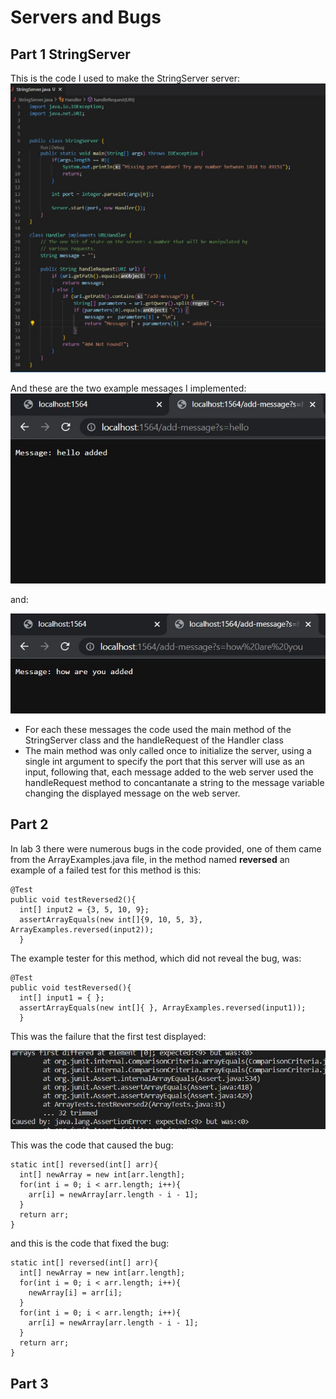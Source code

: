 # Servers and Bugs

## Part 1 StringServer

This is the code I used to make the StringServer server:
![Image](StringServerCode.JPG)

And these are the two example messages I implemented:
![Image](StringServerM1.JPG)

and:

![Image](StringServerM2.JPG)

* For each these messages the code used the main method of the StringServer class and the handleRequest of the Handler class
* The main method was only called once to initialize the server, using a single int argument to specify the port that this server will use as an input, following that, each message added to the web server used the handleRequest method to concantanate a string to the message variable changing the displayed message on the web server.


## Part 2

In lab 3 there were numerous bugs in the code provided, one of them came from the ArrayExamples.java file, in the method named **reversed** an example of a failed test for this method is this:

```
@Test
public void testReversed2(){
  int[] input2 = {3, 5, 10, 9};
  assertArrayEquals(new int[]{9, 10, 5, 3}, ArrayExamples.reversed(input2));
  }
```
The example tester for this method, which did not reveal the bug, was:
```
@Test
public void testReversed(){
  int[] input1 = { };
  assertArrayEquals(new int[]{ }, ArrayExamples.reversed(input1));
  }
```
This was the failure that the first test displayed:

![Image](BuggedReversedOutput.JPG)

This was the code that caused the bug:
```
static int[] reversed(int[] arr){
  int[] newArray = new int[arr.length];
  for(int i = 0; i < arr.length; i++){
    arr[i] = newArray[arr.length - i - 1];
  }
  return arr;
}
```
and this is the code that fixed the bug:
```
static int[] reversed(int[] arr){
  int[] newArray = new int[arr.length];
  for(int i = 0; i < arr.length; i++){
    newArray[i] = arr[i];
  }
  for(int i = 0; i < arr.length; i++){
    arr[i] = newArray[arr.length - i - 1];
  }
  return arr;
}
```

## Part 3

